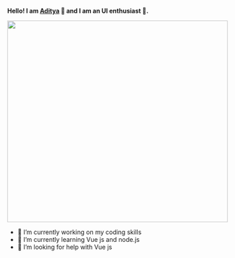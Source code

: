 <b>Hello! I am <a href="https://adityakadam1994.github.io/" target='_blank'>Aditya</a> 👋 and I am an UI enthusiast 🎨.</b>

<img src="https://cdn.dribbble.com/users/416610/screenshots/4801105/coding_desk_flat_vector_ui_ux_design_illustration_motion_animation_gif2.gif" rel="noreferrer noopener" width="100%" height="460px"/>

<!-- **AdityaKadam1994/AdityaKadam1994** is a ✨ _special_ ✨ repository because its `README.md` (this file) appears on your GitHub profile.
Here are some ideas to get you started: -->

- 🔭 I’m currently working on my coding skills
- 🌱 I’m currently learning Vue js and node.js
- 🤔 I’m looking for help with Vue js 
<!-- - 👯 I’m looking to collaborate on ... -->
<!-- - 📫 How to reach me: ...
- 😄 Pronouns: ...
- ⚡ Fun fact: ... -->

